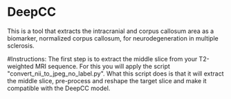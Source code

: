 # DeepCC
This is a tool that extracts the intracranial and corpus callosum area as a biomarker, normalized corpus callosum, for neurodegeneration in multiple sclerosis.

#Instructions:
The first step is to extract the middle slice from your T2-weighted MRI sequence. For this you will apply the script "convert_nii_to_jpeg_no_label.py". What this script does is that it will extract the middle slice, pre-process and reshape the target slice and make it compatible with the DeepCC model.
